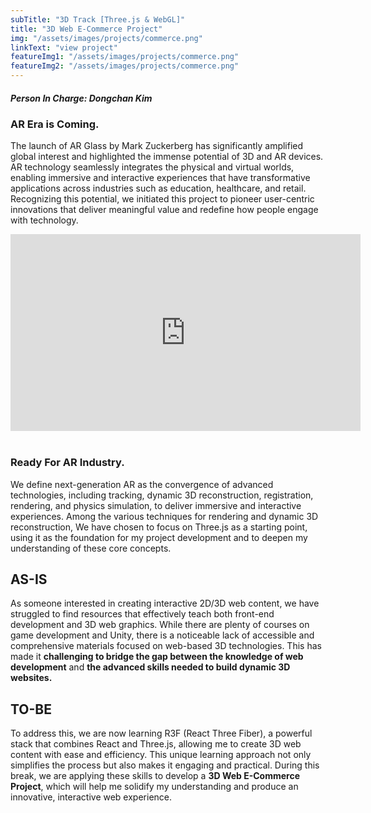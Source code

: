 ```yaml
---
subTitle: "3D Track [Three.js & WebGL]" 
title: "3D Web E-Commerce Project"
img: "/assets/images/projects/commerce.png"
linkText: "view project"
featureImg1: "/assets/images/projects/commerce.png"
featureImg2: "/assets/images/projects/commerce.png"
---
```

##### Person In Charge: Dongchan Kim

### AR Era is Coming.
The launch of AR Glass by Mark Zuckerberg has significantly amplified global interest and highlighted the immense potential of 3D and AR devices. AR technology seamlessly integrates the physical and virtual worlds, enabling immersive and interactive experiences that have transformative applications across industries such as education, healthcare, and retail. Recognizing this potential, we initiated this project to pioneer user-centric innovations that deliver meaningful value and redefine how people engage with technology.
<br>

<iframe width="560" height="315" src="https://www.youtube.com/embed/DrL7e1yvDAs?si=Z4T4D65fNRqV5Wsf" title="YouTube video player" frameborder="0" allow="accelerometer; autoplay; clipboard-write; encrypted-media; gyroscope; picture-in-picture; web-share" referrerpolicy="strict-origin-when-cross-origin" allowfullscreen></iframe>

<br>
<br>

### Ready For AR Industry.
We define next-generation AR as the convergence of advanced technologies, including tracking, dynamic 3D reconstruction, registration, rendering, and physics simulation, to deliver immersive and interactive experiences. Among the various techniques for rendering and dynamic 3D reconstruction, We have chosen to focus on Three.js as a starting point, using it as the foundation for my project development and to deepen my understanding of these core concepts.


## AS-IS
As someone interested in creating interactive 2D/3D web content, we have struggled to find resources that effectively teach both front-end development and 3D web graphics. While there are plenty of courses on game development and Unity, there is a noticeable lack of accessible and comprehensive materials focused on web-based 3D technologies. This has made it **challenging to bridge the gap between the knowledge of web development** and **the advanced skills needed to build dynamic 3D websites.**

## TO-BE
To address this, we are now learning R3F (React Three Fiber), a powerful stack that combines React and Three.js, allowing me to create 3D web content with ease and efficiency. This unique learning approach not only simplifies the process but also makes it engaging and practical. During this break, we are applying these skills to develop a **3D Web E-Commerce Project**, which will help me solidify my understanding and produce an innovative, interactive web experience.